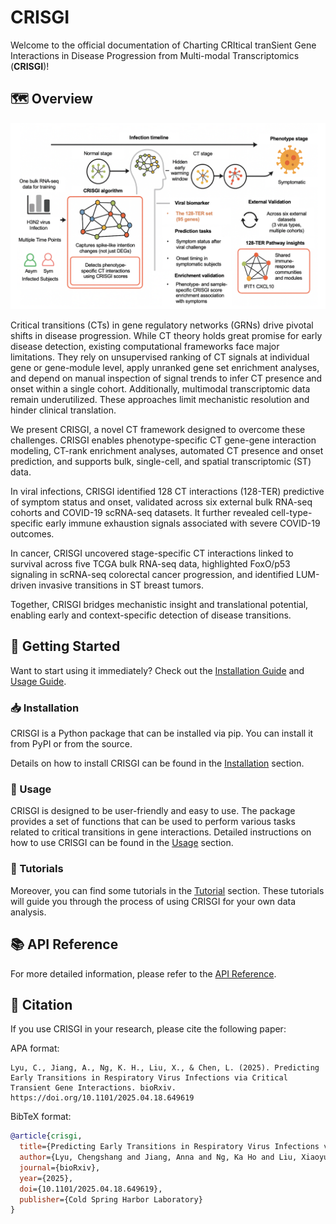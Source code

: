 # CRISGI

Welcome to the official documentation of Charting CRItical tranSient Gene Interactions in Disease Progression from Multi-modal Transcriptomics (**CRISGI**)!

## 🗺️ Overview

![Figure1](./figure/Figure1.png)

Critical transitions (CTs) in gene regulatory networks (GRNs) drive pivotal shifts in disease progression. While CT theory holds great promise for early disease detection, existing computational frameworks face major limitations. They rely on unsupervised ranking of CT signals at individual gene or gene-module level, apply unranked gene set enrichment analyses, and depend on manual inspection of signal trends to infer CT presence and onset within a single cohort. Additionally, multimodal transcriptomic data remain underutilized. These approaches limit mechanistic resolution and hinder clinical translation.

We present CRISGI, a novel CT framework designed to overcome these challenges. CRISGI enables phenotype-specific CT gene-gene interaction modeling, CT-rank enrichment analyses, automated CT presence and onset prediction, and supports bulk, single-cell, and spatial transcriptomic (ST) data.

In viral infections, CRISGI identified 128 CT interactions (128-TER) predictive of symptom status and onset, validated across six external bulk RNA-seq cohorts and COVID-19 scRNA-seq datasets. It further revealed cell-type-specific early immune exhaustion signals associated with severe COVID-19 outcomes.

In cancer, CRISGI uncovered stage-specific CT interactions linked to survival across five TCGA bulk RNA-seq data, highlighted FoxO/p53 signaling in scRNA-seq colorectal cancer progression, and identified LUM-driven invasive transitions in ST breast tumors.

Together, CRISGI bridges mechanistic insight and translational potential, enabling early and context-specific detection of disease transitions.

## 🚀 Getting Started

Want to start using it immediately? Check out the [Installation Guide](installation.md) and [Usage Guide](usage.md).

### 📥 Installation

CRISGI is a Python package that can be installed via pip. You can install it from PyPI or from the source.

Details on how to install CRISGI can be found in the [Installation](installation.md) section.

### 🔧 Usage

CRISGI is designed to be user-friendly and easy to use. The package provides a set of functions that can be used to perform various tasks related to critical transitions in gene interactions. Detailed instructions on how to use CRISGI can be found in the [Usage](usage.md) section.

### 📖 Tutorials

Moreover, you can find some tutorials in the [Tutorial](tutorial.md) section. These tutorials will guide you through the process of using CRISGI for your own data analysis.

## 📚 API Reference

For more detailed information, please refer to the [API Reference](api_reference.md).

## 📑 Citation

If you use CRISGI in your research, please cite the following paper:

APA format:

```
Lyu, C., Jiang, A., Ng, K. H., Liu, X., & Chen, L. (2025). Predicting Early Transitions in Respiratory Virus Infections via Critical Transient Gene Interactions. bioRxiv. https://doi.org/10.1101/2025.04.18.649619
```


BibTeX format:

```bibtex
@article{crisgi,
  title={Predicting Early Transitions in Respiratory Virus Infections via Critical Transient Gene Interactions},
  author={Lyu, Chengshang and Jiang, Anna and Ng, Ka Ho and Liu, Xiaoyu and Chen, Lingxi},
  journal={bioRxiv},
  year={2025},
  doi={10.1101/2025.04.18.649619},
  publisher={Cold Spring Harbor Laboratory}
}
```
